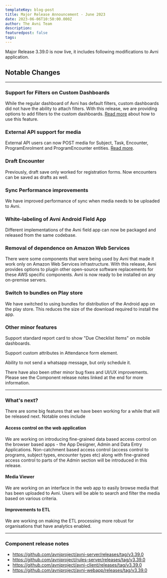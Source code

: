 ```yaml
---
templateKey: blog-post
title: Major Release Announcement - June 2023
date: 2023-06-06T10:50:00.000Z
author: The Avni Team
description:
featuredpost: false
tags:
---
```

Major Release 3.39.0 is now live, it includes following modifications to Avni application.


## Notable Changes

---------------------------------------------------------------------------

### Support for Filters on Custom Dashboards
While the regular dashboard of Avni has default filters, custom dashboards did not have the ability to attach filters. With this release, we are providing options to add filters to the custom dashboards.
[Read more](https://avni.readme.io/docs/offline-reports#dashboard-filters) about how to use this feature.

### External API support for media
External API users can now POST media for Subject, Task, Encounter, ProgramEnrolment and ProgramEncounter entities.
[Read more](https://avni.readme.io/docs/api-guide#media-observations).

### Draft Encounter
Previously, draft save only worked for registration forms. Now encounters can be saved as drafts as well.

### Sync Performance improvements
We have improved performance of sync when media needs to be uploaded to Avni. 

### White-labeling of Avni Android Field App
Different implementations of the Avni field app can now be packaged and released from the same codebase. 

### Removal of dependence on Amazon Web Services
There were some components that were being used by Avni that made it work only on Amazon Web Services infrastructure. With this release, Avni provides options to plugin other open-source software replacements for these AWS specific components. Avni is now ready to be installed on any on-premise servers.

### Switch to bundles on Play store
We have switched to using bundles for distribution of the Android app on the play store. This reduces the size of the download required to install the app.

### Other minor features
Support standard report card to show "Due Checklist Items" on mobile dashboards.

Support custom attributes in Attendance form element.

Ability to not send a whatsapp message, but only schedule it.

There have also been other minor bug fixes and UI/UX improvements. Please see the Component release notes linked at the end for more information. 

---------------------------------------------------------------------------
### What's next?

There are some big features that we have been working for a while that will be released next. Notable ones include

#### Access control on the web application
We are working on introducing fine-grained data based access control on the browser based apps - the App Designer, Admin and Data Entry Applications. Non-catchment based access control (access control to programs, subject types, encounter types etc) along with fine-grained access control to parts of the Admin section will be introduced in this release.

#### Media Viewer
We are working on an interface in the web app to easily browse media that has been uploaded to Avni. Users will be able to search and filter the media based on various criteria.

#### Improvements to ETL
We are working on making the ETL processing more robust for organisations that have analytics enabled. 

---------------------------------------------------------------------------
### Component release notes
- <a href="https://github.com/avniproject/avni-server/releases/tag/v3.39.0" target="_blank" rel="noopener noreferrer">https://github.com/avniproject/avni-server/releases/tag/v3.39.0</a>
- <a href="https://github.com/avniproject/rules-server/releases/tag/v3.39.0" target="_blank" rel="noopener noreferrer">https://github.com/avniproject/rules-server/releases/tag/v3.39.0</a>
- <a href="https://github.com/avniproject/avni-client/releases/tag/v3.39.0" target="_blank" rel="noopener noreferrer">https://github.com/avniproject/avni-client/releases/tag/v3.39.0</a>
- <a href="https://github.com/avniproject/avni-webapp/releases/tag/v3.39.0" target="_blank" rel="noopener noreferrer">https://github.com/avniproject/avni-webapp/releases/tag/v3.39.0</a>
